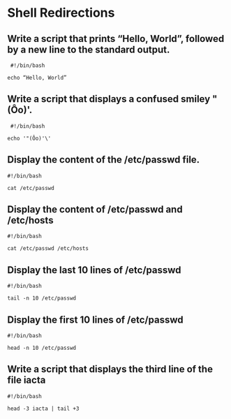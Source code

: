 # Shell Redirections

## Write a script that prints “Hello, World”, followed by a new line to the standard output.
```
 #!/bin/bash

echo “Hello, World” 
```

## Write a script that displays a confused smiley "(Ôo)'.
```
 #!/bin/bash

echo '"(Ôo)'\'
``` 

## Display the content of the /etc/passwd file.
```
#!/bin/bash

cat /etc/passwd
``` 

## Display the content of /etc/passwd and /etc/hosts
```
#!/bin/bash

cat /etc/passwd /etc/hosts
``` 

## Display the last 10 lines of /etc/passwd
```
#!/bin/bash

tail -n 10 /etc/passwd
``` 

## Display the first 10 lines of /etc/passwd
```
#!/bin/bash

head -n 10 /etc/passwd
``` 

## Write a script that displays the third line of the file iacta
```
#!/bin/bash

head -3 iacta | tail +3
```
